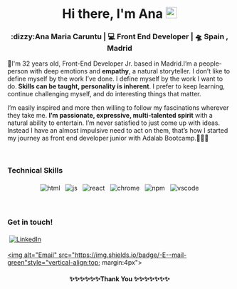 <div align="center">
   <h1>Hi there, I'm Ana <img src="https://media.giphy.com/media/hvRJCLFzcasrR4ia7z/giphy.gif" width="25px"> </h1>

</div>

<div align="center">
<h3>  :dizzy:Ana Maria Caruntu | 💻 Front End Developer | 🛸 Spain , Madrid </h3>

</div>
<div align="left">
  <p> 🌈I'm 32 years old, Front-End Developer Jr. based in Madrid.I’m a people-person with deep emotions and <strong>empathy</strong>, a natural storyteller.
  I don’t like to define myself by the work I’ve done. I define myself by the work I want to do.<strong> Skills can be taught, personality is inherent</strong>. I prefer to keep learning, continue challenging myself, and do interesting things that matter. 
  <br>
  <p>I’m easily inspired and more then willing to follow my fascinations wherever they take me. <strong>I’m passionate, expressive, multi-talented spirit</strong> with a natural ability to entertain. I’m never satisfied to just come up with ideas. Instead I have an almost impulsive need to act on them, that’s how I started my journey as  front end developer junior with Adalab Bootcamp.🚀🚀🚀 </p>
  </p>
  </div>

  <br>

### Technical Skills

<p align="center">
  <img src="https://raw.githubusercontent.com/anamcaruntu/anamcaruntu/master/svg/dev/languages/html.svg" alt="html" style="vertical-align:top; margin:4px">    
  <img src="https://raw.githubusercontent.com/anamcaruntu/anamcaruntu/master/svg/dev/languages/js.svg" alt="js" style="vertical-align:top; margin:4px">
  <img src="https://raw.githubusercontent.com/anamcaruntu/anamcaruntu/master/svg/dev/frameworks/react.svg" alt="react" style="vertical-align:top; margin:4px">
  <img src="https://raw.githubusercontent.com/anamcaruntu/anamcaruntu/master/svg/dev/misc/chrome.svg" alt="chrome" style="vertical-align:top; margin:4px">
  <img src="https://raw.githubusercontent.com/anamcaruntu/anamcaruntu/master/svg/dev/services/npm.svg" alt="npm" style="vertical-align:top; margin:4px">
  <img src="https://raw.githubusercontent.com/anamcaruntu/anamcaruntu/master/svg/dev/tools/visualstudio_code.svg" alt="vscode" style="vertical-align:top; margin:4px">
</p>
<br>

### Get in touch!


<a href="https://www.linkedin.com/in/ana-maria-caruntu/" target="_blank"><img alt="LinkedIn" src="https://img.shields.io/badge/-Linkedin-%23694640?logo=linkedin&logoColor=white" style="vertical-align:top; margin:4px"></a>


<a href="mailto:anam.caruntu@gmail.com" target="_blank"><img alt="Email" src="https://img.shields.io/badge/-E--mail-green"style="vertical-align:top; margin:4px"></a>


<div align="center">
   <h4>✨✨✨✨✨✨Thank You ✨✨✨✨✨✨✨</h4>
   </div>

